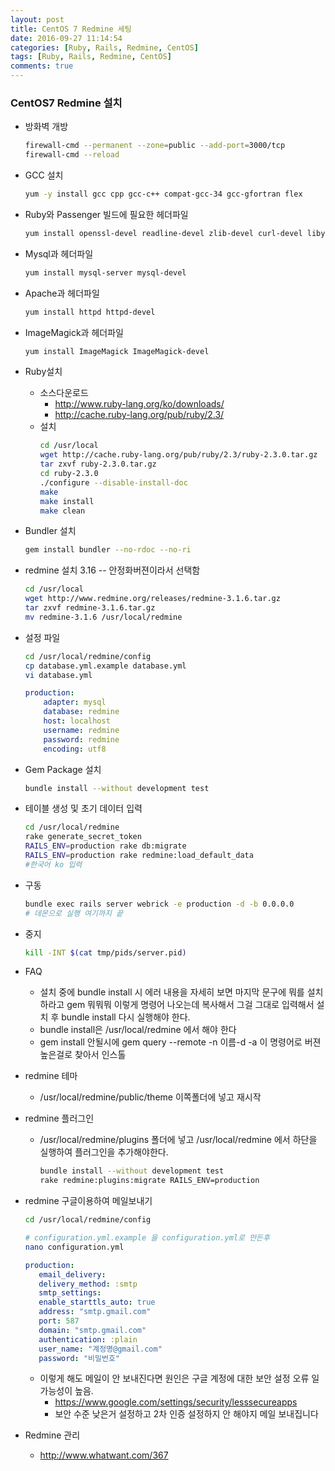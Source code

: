 ```yaml
---
layout: post
title: CentOS 7 Redmine 세팅
date: 2016-09-27 11:14:54
categories: [Ruby, Rails, Redmine, CentOS]
tags: [Ruby, Rails, Redmine, CentOS]
comments: true
---
```

### CentOS7 Redmine 설치
* 방화벽 개방
    ~~~ bash
    firewall-cmd --permanent --zone=public --add-port=3000/tcp
    firewall-cmd --reload​
    ~~~
* GCC 설치
    ~~~ bash
    yum -y install gcc cpp gcc-c++ compat-gcc-34 gcc-gfortran flex​
    ~~~
* Ruby와 Passenger 빌드에 필요한 헤더파일
    ~~~ bash
    yum install openssl-devel readline-devel zlib-devel curl-devel libyaml-devel​
    ~~~
* Mysql과 헤더파일
    ~~~ bash
    yum install mysql-server mysql-devel
    ~~~
* Apache과 헤더파일
    ~~~ bash
    yum install httpd httpd-devel
    ~~~
* ImageMagick과 헤더파일
    ~~~ bash
    yum install ImageMagick ImageMagick-devel
    ~~~
* Ruby설치
    * 소스다운로드
        * <http://www.ruby-lang.org/ko/downloads/>
        * <http://cache.ruby-lang.org/pub/ruby/2.3/>
    * 설치
        ~~~ bash
        cd /usr/local
        wget http://cache.ruby-lang.org/pub/ruby/2.3/ruby-2.3.0.tar.gz
        tar zxvf ruby-2.3.0.tar.gz
        cd ruby-2.3.0
        ./configure --disable-install-doc
        make
        make install
        make clean
        ~~~
* Bundler 설치
    ~~~ bash
    gem install bundler --no-rdoc --no-ri
    ~~~
* redmine 설치 3.16 -- 안정화버젼이라서 선택함
    ~~~ bash
    cd /usr/local
    wget http://www.redmine.org/releases/redmine-3.1.6.tar.gz
    tar zxvf redmine-3.1.6.tar.gz
    mv redmine-3.1.6 /usr/local/redmine
    ~~~
* 설정 파일
    ~~~ bash
    cd /usr/local/redmine/config
    cp database.yml.example database.yml
    vi database.yml
    ~~~
    ~~~ yaml
    production:  
        adapter: mysql  
        database: redmine  
        host: localhost  
        username: redmine  
        password: redmine  
        encoding: utf8 
    ~~~
* Gem Package 설치
    ~~~ bash
    bundle install --without development test
    ~~~
* 테이블 생성 및 초기 데이터 입력
    ~~~ bash
    cd /usr/local/redmine
    rake generate_secret_token
    RAILS_ENV=production rake db:migrate
    RAILS_ENV=production rake redmine:load_default_data
    #한국어 ko 입력
    ~~~
* 구동
    ~~~ bash
    bundle exec rails server webrick -e production -d -b 0.0.0.0
    # 데몬으로 실행 여기까지 끝
    ~~~
* 중지
    ~~~ bash
    kill -INT $(cat tmp/pids/server.pid)
    ~~~
* FAQ 
    * 설치 중에 bundle install 시 에러 내용을 자세히 보면 마지막 문구에 뭐를 설치하라고 gem 뭐뭐뭐 이렇게 명령어 나오는데 복사해서 그걸 그대로 입력해서 설치 후 bundle install 다시 실행해야 한다. 
    * bundle install은 /usr/local/redmine 에서 해야 한다
    * gem install 안될시에 gem query --remote -n 이름-d -a 이 명령어로 버젼 높은걸로 찾아서 인스톨
* redmine 테마
    * /usr/local/redmine/public/theme 이쪽폴더에 넣고 재시작
 * redmine 플러그인
    * /usr/local/redmine/plugins 폴더에 넣고 /usr/local/redmine 에서 하단을 실행하여 플러그인을 추가해야한다.
        ~~~ bash
        bundle install --without development test
        rake redmine:plugins:migrate RAILS_ENV=production
        ~~~
* redmine 구글이용하여 메일보내기
    ~~~ bash
    cd /usr/local/redmine/config
    ~~~

    ~~~ bash
    # configuration.yml.example 을 configuration.yml로 만든후
    nano configuration.yml
    ~~~
    ~~~ yaml 
    production:
       email_delivery:  
       delivery_method: :smtp  
       smtp_settings:  
       enable_starttls_auto: true  
       address: "smtp.gmail.com"  
       port: 587  
       domain: "smtp.gmail.com"
       authentication: :plain  
       user_name: "계정명@gmail.com"  
       password: "비밀번호"
    ~~~
    * 이렇게 해도 메일이 안 보내진다면 원인은 구글 계정에 대한 보안 설정 오류 일 가능성이 높음.
        * <https://www.google.com/settings/security/lesssecureapps>
        * 보안 수준 낮은거 설정하고 2차 인증 설정하지 안 해야지 메일 보내집니다
* Redmine 관리
    * <http://www.whatwant.com/367>
